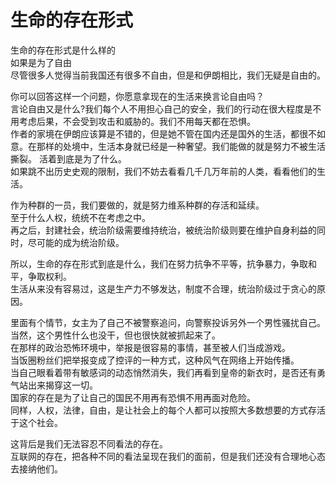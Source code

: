 # 生命的存在形式
生命的存在形式是什么样的  
如果是为了自由  
尽管很多人觉得当前我国还有很多不自由，但是和伊朗相比，我们无疑是自由的。 

你可以回答这样一个问题，你愿意拿现在的生活来换言论自由吗？  
言论自由又是什么?我们每个人不用担心自己的安全，我们的行动在很大程度是不用考虑后果，不会受到攻击和威胁的。我们不用每天都在恐惧。  
作者的家境在伊朗应该算是不错的，但是她不管在国内还是国外的生活，都很不如意。在那样的处境中，生活本身就已经是一种奢望。我们能做的就是努力不被生活撕裂。
活着到底是为了什么。  
如果跳不出历史史观的限制，我们不妨去看看几千几万年前的人类，看看他们的生活。  

作为种群的一员，我们要做的，就是努力维系种群的存活和延续。  
至于什么人权，统统不在考虑之中。  
再之后，封建社会，统治阶级需要维持统治，被统治阶级则要在维护自身利益的同时，尽可能的成为统治阶级。  
 
所以，生命的存在形式到底是什么，我们在努力抗争不平等，抗争暴力，争取和平，争取权利。  
生活从来没有容易过，这是生产力不够发达，制度不合理，统治阶级过于贪心的原因。  


里面有个情节，女主为了自己不被警察追问，向警察投诉另外一个男性骚扰自己。当然，这个男性什么也没干，但也很快就被抓起来了。  
在那样的政治恐怖环境中，举报是很容易的事情，甚至被人们当成游戏。  
当饭圈粉丝们把举报变成了控评的一种方式，这种风气在网络上开始传播。  
当自己眼看着带有敏感词的动态悄然消失，我们再看到皇帝的新衣时，是否还有勇气站出来揭穿这一切。  
国家的存在是为了让自己的国民不用再有恐惧不用再面对危险。  
同样，人权，法律，自由，是让社会上的每个人都可以按照大多数想要的方式存活于这个社会。  

这背后是我们无法容忍不同看法的存在。  
互联网的存在，把各种不同的看法呈现在我们的面前，但是我们还没有合理地心态去接纳他们。  





